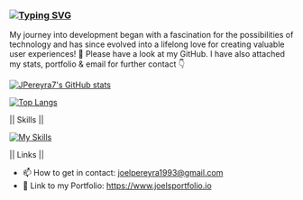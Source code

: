 ### [![Typing SVG](https://readme-typing-svg.demolab.com?font=Fira+Code&size=18&duration=4000&pause=100&color=2788B3&random=false&width=435&lines=Hi+there%2C+I+am+Joel+%F0%9F%91%8B%F0%9F%8F%BC;I+am+a+Fullstack+Software+Engineer;with+a+Passion+for+Frontend%2FBackend)](https://git.io/typing-svg)
My journey into development began with a fascination for the possibilities of technology and has since evolved into a lifelong love for creating valuable user experiences! 💯
Please have a look at my GitHub. I have also attached my stats, portfolio & email for further contact 👇

[![JPereyra7's GitHub stats](https://github-readme-stats.vercel.app/api?username=JPereyra7&show_icons=true&theme=noctis_minimus )](https://github.com/JPereyra7/github-readme-stats)

[![Top Langs](https://github-readme-stats.vercel.app/api/top-langs/?username=JPereyra7&hide=html,css,scss&langs_count=20&show_icons=true&theme=noctis_minimus&card_width=465)](https://github.com/JPereyra7/github-readme-stats)

|| Skills ||

[![My Skills](https://skillicons.dev/icons?i=js,ts,react,vue,nodejs,nextjs,nuxt,express,mysql,mongodb,redux,sequelize,prisma,cypress,jest,tailwind,bootstrap,materialui,powershell,bash,npm,babel,vite,git,netlify,vercel,heroku,html,css,sass,figma,vscode,replit&perline=9)](https://skillicons.dev) 

|| Links ||

- 📫 How to get in contact: joelpereyra1993@gmail.com
-  📔 Link to my Portfolio: https://www.joelsportfolio.io




